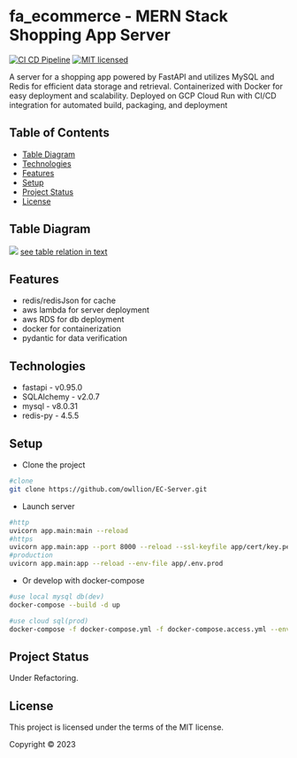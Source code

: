 ﻿# fa_ecommerce - MERN Stack Shopping App Server
 
[![CI CD Pipeline](https://github.com/owllion/fa_ecommerce/actions/workflows/main.yml/badge.svg)](https://github.com/owllion/fa_ecommerce/actions/workflows/main.yml)
[![MIT licensed][shield-license]](#)

[shield-license]: https://img.shields.io/badge/license-MIT-blue.svg

A server for a shopping app powered by FastAPI and utilizes MySQL and Redis for efficient data storage and retrieval. Containerized with Docker for easy deployment and scalability. 
Deployed on GCP Cloud Run with CI/CD integration for automated build, packaging, and deployment

## Table of Contents
- [Table Diagram](#table-diagram)
- [Technologies](#technologies)
- [Features](#features)
- [Setup](#setup)
- [Project Status](#project-status)
- [License](#license)

## Table Diagram
![](https://res.cloudinary.com/azainseong/image/upload/v1684509215/3183D9FE-849C-4815-AACB-6A7089BCCAE4_nacgr5.jpg)
[see table relation in text](https://kaput-hose-1ba.notion.site/fastapi-ecommerce-project-Table-Relationships-bdd84cf011fd49f39fcbc1c57cf05326)

## Features
- redis/redisJson for cache
- aws lambda for server deployment
- aws RDS for db deployment
- docker for containerization
- pydantic for data verification

## Technologies

- fastapi - v0.95.0
- SQLAlchemy - v2.0.7
- mysql - v8.0.31
- redis-py - 4.5.5

## Setup
- Clone the project
```sh
#clone
git clone https://github.com/owllion/EC-Server.git
```

- Launch server
```sh
#http
uvicorn app.main:main --reload  
#https
uvicorn app.main:app --port 8000 --reload --ssl-keyfile app/cert/key.pem --ssl-certfile app/cert/cert.pem 
#production
uvicorn app.main:app --reload --env-file app/.env.prod 
```

- Or develop with docker-compose
```sh
#use local mysql db(dev)
docker-compose --build -d up 

#use cloud sql(prod)
docker-compose -f docker-compose.yml -f docker-compose.access.yml --env-file=.env.prod  up -d --build
```

## Project Status
Under Refactoring.

## License

This project is licensed under the terms of the MIT license.

Copyright &copy; 2023

